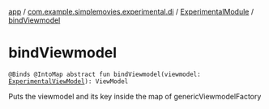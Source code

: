 [app](../../index.md) / [com.example.simplemovies.experimental.di](../index.md) / [ExperimentalModule](index.md) / [bindViewmodel](./bind-viewmodel.md)

# bindViewmodel

`@Binds @IntoMap abstract fun bindViewmodel(viewmodel: `[`ExperimentalViewModel`](../../com.example.simplemovies.experimental/-experimental-view-model/index.md)`): ViewModel`

Puts the viewmodel and its key inside the map of genericViewmodelFactory

